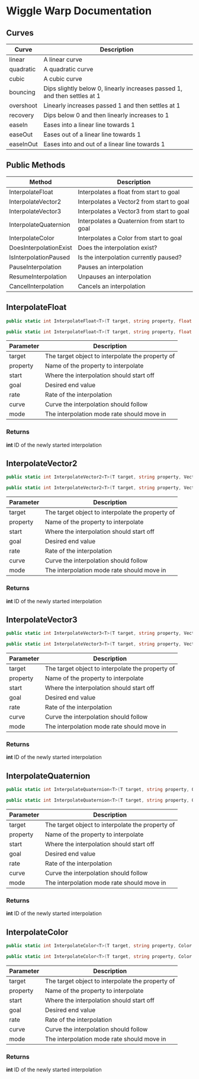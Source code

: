# Wiggle Warp Documentation


## Curves
| Curve | Description |
| ----------- | ----------- |
| linear| A linear curve |
| quadratic | A quadratic curve |
| cubic | A cubic curve |
| bouncing | Dips slightly below 0, linearly increases passed 1, and then settles at 1 |
| overshoot | Linearly increases passed 1 and then settles at 1 |
| recovery | Dips below 0 and then linearly increases to 1 |
| easeIn | Eases into a linear line towards 1 |
| easeOut | Eases out of a linear line towards 1 |
| easeInOut| Eases into and out of a linear line towards 1 |


## Public Methods
| Method | Description |
| - | - |
| InterpolateFloat | Interpolates a float from start to goal |
| InterpolateVector2 | Interpolates a Vector2 from start to goal |
| InterpolateVector3 | Interpolates a Vector3 from start to goal |
| InterpolateQuaternion | Interpolates a Quaternion from start to goal |
| InterpolateColor | Interpolates a Color from start to goal |
| DoesInterpolationExist | Does the interpolation exist? |
| IsInterpolationPaused | Is the interpolation currently paused? |
| PauseInterpolation | Pauses an interpolation |
| ResumeInterpolation | Unpauses an interpolation |
| CancelInterpolation | Cancels an interpolation |


## InterpolateFloat
```cs 
public static int InterpolateFloat<T>(T target, string property, float goal, float rate, AnimationCurve curve=null, RateMode mode=RateMode.time) where T : class
```
```cs 
public static int InterpolateFloat<T>(T target, string property, float start, float goal, float rate, AnimationCurve curve=null, RateMode mode=RateMode.time) where T : class
```

| Parameter | Description |
| - | - |
| target | The target object to interpolate the property of |
| property | Name of the property to interpolate |
| start | Where the interpolation should start off |
| goal | Desired end value |
| rate | Rate of the interpolation |
| curve | Curve the interpolation should follow |
| mode | The interpolation mode rate should move in |

### Returns
**int** ID of the newly started interpolation


## InterpolateVector2
```cs 
public static int InterpolateVector2<T>(T target, string property, Vector2 goal, float rate, AnimationCurve curve=null, RateMode mode=RateMode.time) where T : class
```
```cs 
public static int InterpolateVector2<T>(T target, string property, Vector2 start, Vector2 goal, float rate, AnimationCurve curve=null, RateMode mode=RateMode.time) where T : class
```

| Parameter | Description |
| - | - |
| target | The target object to interpolate the property of |
| property | Name of the property to interpolate |
| start | Where the interpolation should start off |
| goal | Desired end value |
| rate | Rate of the interpolation |
| curve | Curve the interpolation should follow |
| mode | The interpolation mode rate should move in |

### Returns
**int** ID of the newly started interpolation


## InterpolateVector3
```cs 
public static int InterpolateVector3<T>(T target, string property, Vector3 goal, float rate, AnimationCurve curve=null, RateMode mode=RateMode.time) where T : class
```
```cs 
public static int InterpolateVector3<T>(T target, string property, Vector3 start, Vector3 goal, float rate, AnimationCurve curve=null, RateMode mode=RateMode.time) where T : class
```

| Parameter | Description |
| - | - |
| target | The target object to interpolate the property of |
| property | Name of the property to interpolate |
| start | Where the interpolation should start off |
| goal | Desired end value |
| rate | Rate of the interpolation |
| curve | Curve the interpolation should follow |
| mode | The interpolation mode rate should move in |

### Returns
**int** ID of the newly started interpolation


## InterpolateQuaternion
```cs 
public static int InterpolateQuaternion<T>(T target, string property, Quaternion goal, float rate, AnimationCurve curve=null, RateMode mode=RateMode.time) where T : class
```
```cs 
public static int InterpolateQuaternion<T>(T target, string property, Quaternion start, Quaternion goal, float rate, AnimationCurve curve=null, RateMode mode=RateMode.time) where T : class
```

| Parameter | Description |
| - | - |
| target | The target object to interpolate the property of |
| property | Name of the property to interpolate |
| start | Where the interpolation should start off |
| goal | Desired end value |
| rate | Rate of the interpolation |
| curve | Curve the interpolation should follow |
| mode | The interpolation mode rate should move in |

### Returns
**int** ID of the newly started interpolation


## InterpolateColor
```cs 
public static int InterpolateColor<T>(T target, string property, Color goal, float rate, AnimationCurve curve=null, RateMode mode=RateMode.time) where T : class
```
```cs 
public static int InterpolateColor<T>(T target, string property, Color start, Color goal, float rate, AnimationCurve curve=null, RateMode mode=RateMode.time) where T : class
```

| Parameter | Description |
| - | - |
| target | The target object to interpolate the property of |
| property | Name of the property to interpolate |
| start | Where the interpolation should start off |
| goal | Desired end value |
| rate | Rate of the interpolation |
| curve | Curve the interpolation should follow |
| mode | The interpolation mode rate should move in |

### Returns
**int** ID of the newly started interpolation

